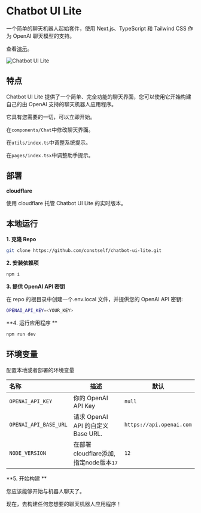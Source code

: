 # Chatbot UI Lite

一个简单的聊天机器人起始套件，使用 Next.js、TypeScript 和 Tailwind CSS 作为 OpenAI 聊天模型的支持。

查看[演示](https://chatbot-ui-lite.pages.dev/)。

![Chatbot UI Lite](./public/screenshot.png)

## 特点

Chatbot UI Lite 提供了一个简单、完全功能的聊天界面，您可以使用它开始构建自己的由 OpenAI 支持的聊天机器人应用程序。

它具有您需要的一切，可以立即开始。

在`components/Chat`中修改聊天界面。

在`utils/index.ts`中调整系统提示。

在`pages/index.tsx`中调整助手提示。

## 部署

**cloudflare**

使用 cloudflare 托管 Chatbot UI Lite 的实时版本。



## 本地运行

**1. 克隆 Repo**

```bash
git clone https://github.com/constself/chatbot-ui-lite.git
```

**2. 安装依赖项**

```bash
npm i
```

**3. 提供 OpenAI API 密钥**

在 repo 的根目录中创建一个.env.local 文件，并提供您的 OpenAI API 密钥:

```bash
OPENAI_API_KEY=<YOUR_KEY>
```

**4. 运行应用程序 **

```bash
npm run dev
```

## 环境变量

配置本地或者部署的环境变量

| 名称                  | 描述                                  | 默认                     |
| :-------------------- | ------------------------------------- | ------------------------ |
| `OPENAI_API_KEY`      | 你的 OpenAI API Key                   | `null`                   |
| `OPENAI_API_BASE_URL` | 请求 OpenAI API 的自定义 Base URL.    | `https://api.openai.com` |
| `NODE_VERSION`        | 在部署cloudflare添加,指定node版本`17` | `12`                     |

**5. 开始构建 **

您应该能够开始与机器人聊天了。

现在，去构建任何您想要的聊天机器人应用程序！
